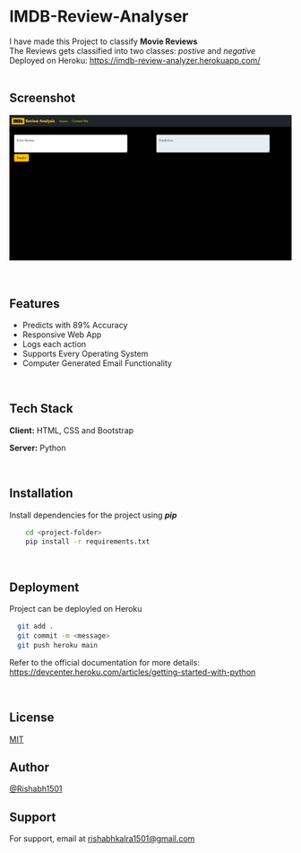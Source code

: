 
# IMDB-Review-Analyser

I have made this Project to classify **Movie Reviews** \
The Reviews gets classified into two classes: *postive* and *negative* \
Deployed on Heroku: https://imdb-review-analyzer.herokuapp.com/
<br><br>

## Screenshot<br>

![App Screenshot](Screenshot.png)

<br>

## Features

- Predicts with 89% Accuracy
- Responsive Web App
- Logs each action
- Supports Every Operating System
- Computer Generated Email Functionality

<br>

## Tech Stack

**Client:** HTML, CSS and Bootstrap

**Server:** Python

<br>

## Installation

Install dependencies for the project using _**pip**_

```bash
    cd <project-folder>
    pip install -r requirements.txt
```
<br>

## Deployment

Project can be deployled on Heroku

```bash
  git add .
  git commit -m <message>
  git push heroku main
```
Refer to the official documentation for more details: https://devcenter.heroku.com/articles/getting-started-with-python

<br>  

## License

[MIT](https://choosealicense.com/licenses/mit/)
<br>
  
## Author

[@Rishabh1501](https://github.com/Rishabh1501)
<br>

## Support

For support, email at rishabhkalra1501@gmail.com 

  
